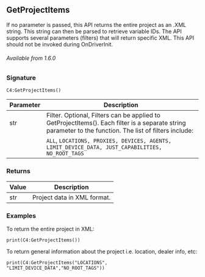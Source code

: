 ## GetProjectItems

If no parameter is passed, this API returns the entire project as an .XML string. This string can then be parsed to retrieve variable IDs. The API supports several parameters (filters) that will return specific XML. This API should not be invoked during OnDriverInit.

###### Available from 1.6.0


### Signature

`C4:GetProjectItems()`


| Parameter | Description |
| --- | --- |
| str | Filter. Optional, Filters can be applied to GetProjectItems(). Each filter is a separate string parameter to the function. The list of filters include: 
| |`ALL`,  `LOCATIONS, PROXIES, DEVICES, AGENTS, LIMIT_DEVICE_DATA, JUST_CAPABILITIES, NO_ROOT_TAGS`|



### Returns

| Value | Description |
| --- | --- |
| str | Project data in XML format. |


### Examples

To return the entire project in XML: 

 `print(C4:GetProjectItems())
`

To return general information about the project i.e. location, dealer info, etc:

`print(C4:GetProjectItems("LOCATIONS", "LIMIT_DEVICE_DATA","NO_ROOT_TAGS"))`









